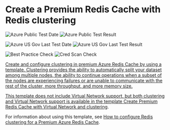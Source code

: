 # Create a Premium Redis Cache with Redis clustering

![Azure Public Test Date](https://azurequickstartsservice.blob.core.windows.net/badges/201-redis-premium-cluster-diagnostics/PublicLastTestDate.svg)
![Azure Public Test Result](https://azurequickstartsservice.blob.core.windows.net/badges/201-redis-premium-cluster-diagnostics/PublicDeployment.svg)

![Azure US Gov Last Test Date](https://azurequickstartsservice.blob.core.windows.net/badges/201-redis-premium-cluster-diagnostics/FairfaxLastTestDate.svg)
![Azure US Gov Last Test Result](https://azurequickstartsservice.blob.core.windows.net/badges/201-redis-premium-cluster-diagnostics/FairfaxDeployment.svg)

![Best Practice Check](https://azurequickstartsservice.blob.core.windows.net/badges/201-redis-premium-cluster-diagnostics/BestPracticeResult.svg)
![Cred Scan Check](https://azurequickstartsservice.blob.core.windows.net/badges/201-redis-premium-cluster-diagnostics/CredScanResult.svg)

<a href="https://portal.azure.com/#create/Microsoft.Template/uri/https%3A%2F%2Fraw.githubusercontent.com%2Fazure%2Fazure-quickstart-templates%2Fmaster%2F201-redis-premium-cluster-diagnostics%2Fazuredeploy.json" target="_blank">
    


    


Create and configure clustering in premium Azure Redis Cache by using a template. Clustering provides the ability to automatically split your dataset among multiple nodes, the ability to continue operations when a subset of the nodes are experiencing failures or are unable to communicate with the rest of the cluster, more throughput, and more memory size.

This template does not include Virtual Network support, but both clustering and Virtual Network support is available in the template [Create Premium Redis Cache with Virtual Network and clustering](https://azure.microsoft.com/documentation/templates/201-redis-premium-vnet-cluster-diagnostics/).

For information about using this template, see [How to configure Redis clustering for a Premium Azure Redis Cache](https://azure.microsoft.com/documentation/articles/cache-how-to-premium-clustering/).


